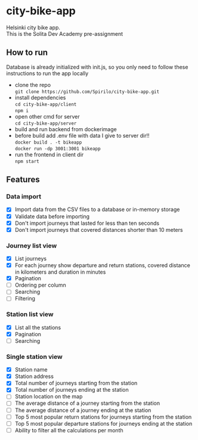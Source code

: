 # city-bike-app
Helsinki city bike app.   
This is the Solita Dev Academy pre-assignment    

## How to run
Database is already initialized with init.js, so you only need to follow these instructions to run the app locally

- clone the repo   
`git clone https://github.com/Spirilo/city-bike-app.git`
- install dependencies   
`cd city-bike-app/client`   
`npm i`
- open other cmd for server   
`cd city-bike-app/server`   
- build and run backend from dockerimage
- before build add .env file with data I give to server dir!!    
`docker build . -t bikeapp`    
`docker run -dp 3001:3001 bikeapp`
- run the frontend in client dir    
`npm start`

## Features

### Data import

- [x] Import data from the CSV files to a database or in-memory storage
- [x] Validate data before importing
- [x] Don't import journeys that lasted for less than ten seconds
- [x] Don't import journeys that covered distances shorter than 10 meters

### Journey list view

- [x] List journeys
- [x] For each journey show departure and return stations, covered distance in kilometers and duration in minutes
- [x] Pagination
- [ ] Ordering per column
- [ ] Searching
- [ ] Filtering

### Station list view

- [x] List all the stations
- [x] Pagination
- [ ] Searching

### Single station view
- [x] Station name
- [x] Station address
- [x] Total number of journeys starting from the station
- [x] Total number of journeys ending at the station
- [ ] Station location on the map
- [ ] The average distance of a journey starting from the station
- [ ] The average distance of a journey ending at the station
- [ ] Top 5 most popular return stations for journeys starting from the station
- [ ] Top 5 most popular departure stations for journeys ending at the station
- [ ] Ability to filter all the calculations per month